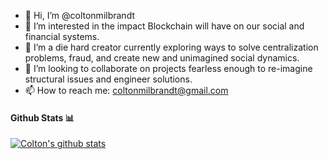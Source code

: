 - 👋 Hi, I’m @coltonmilbrandt
- 👀 I’m interested in the impact Blockchain will have on our social and financial systems.
- 🌱 I’m a die hard creator currently exploring ways to solve centralization problems, fraud, and create new and unimagined social dynamics.
- 💞️ I’m looking to collaborate on projects fearless enough to re-imagine structural issues and engineer solutions.
- 📫 How to reach me: coltonmilbrandt@gmail.com

#### Github Stats 📊

[![Colton's github stats](https://github-readme-stats.vercel.app/api?username=coltonmilbrandt)](https://github.com/anuraghazra/github-readme-stats)
